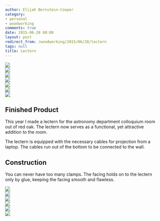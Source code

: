 ```yaml
---
author: Elijah Bernstein-Cooper
category:
- personal
- woodworking
comments: true
date: 2015-06-28 00:00
layout: post
redirect_from: /woodworking/2015/06/28/lectern
tags: null
title: Lectern
---
```


<div class="carouselContainer">
    <div class="variable-width">
      <div> <img src="/media/2015/06/28/lectern/finished/lectern2.jpg" /> </div>
      <div> <img src="/media/2015/06/28/lectern/finished/lectern0.jpg" /> </div>
      <div> <img src="/media/2015/06/28/lectern/finished/lectern1.jpg" /> </div>
      <div> <img src="/media/2015/06/28/lectern/finished/lectern3.jpg" /> </div>
      <div> <img src="/media/2015/06/28/lectern/finished/lectern4.jpg" /> </div>
      <div> <img src="/media/2015/06/28/lectern/finished/lectern5.jpg" /> </div>
      <div> <img src="/media/2015/06/28/lectern/finished/lectern6.jpg" /> </div>
    </div>
</div>

## Finished Product

This year I made a lectern for the astronomy department colloquium room out of
red oak. The lectern now serves as a functional, yet attractive addition to
the room.

The lectern is equipped with the necessary cables for projection from a
laptop.  The cables run out of the bottom to be connected to the wall. 


## Construction

You can never have too many clamps. The facing holds on to the lectern only by
glue, keeping the facing smooth and flawless.

<div class="carouselContainer">
    <div class="variable-width">
      <div> <img src="/media/2015/06/28/lectern/construction/lectern1.jpg" /> </div>
      <div> <img src="/media/2015/06/28/lectern/construction/lectern2.jpg" /> </div>
      <div> <img src="/media/2015/06/28/lectern/construction/lectern3.jpg" /> </div>
      <div> <img src="/media/2015/06/28/lectern/construction/lectern4.jpg" /> </div>
      <div> <img src="/media/2015/06/28/lectern/construction/lectern5.jpg" /> </div>
      <div> <img src="/media/2015/06/28/lectern/construction/lectern6.jpg" /> </div>
    </div>
</div>